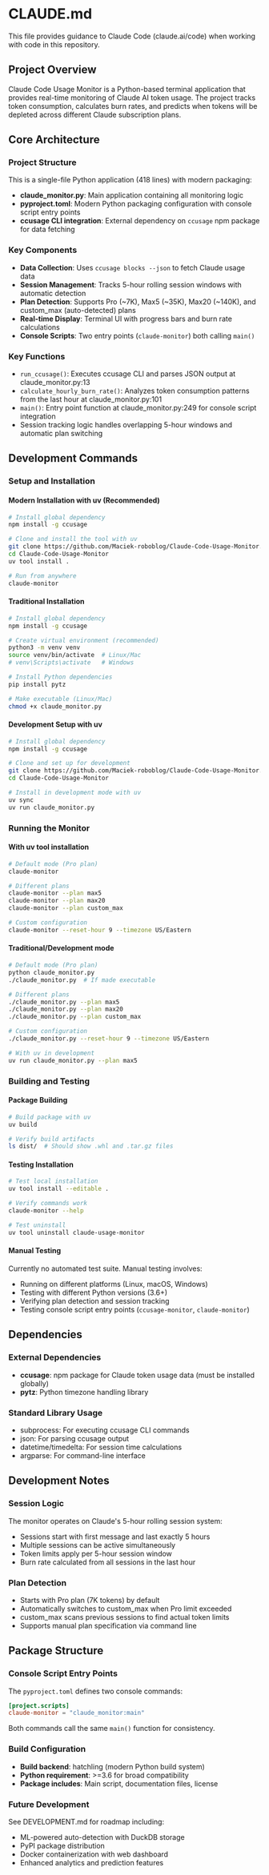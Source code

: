 # CLAUDE.md

This file provides guidance to Claude Code (claude.ai/code) when working with code in this repository.

## Project Overview

Claude Code Usage Monitor is a Python-based terminal application that provides real-time monitoring of Claude AI token usage. The project tracks token consumption, calculates burn rates, and predicts when tokens will be depleted across different Claude subscription plans.

## Core Architecture

### Project Structure
This is a single-file Python application (418 lines) with modern packaging:
- **claude_monitor.py**: Main application containing all monitoring logic
- **pyproject.toml**: Modern Python packaging configuration with console script entry points
- **ccusage CLI integration**: External dependency on `ccusage` npm package for data fetching

### Key Components
- **Data Collection**: Uses `ccusage blocks --json` to fetch Claude usage data
- **Session Management**: Tracks 5-hour rolling session windows with automatic detection
- **Plan Detection**: Supports Pro (~7K), Max5 (~35K), Max20 (~140K), and custom_max (auto-detected) plans
- **Real-time Display**: Terminal UI with progress bars and burn rate calculations
- **Console Scripts**: Two entry points (`claude-monitor`) both calling `main()`

### Key Functions
- `run_ccusage()`: Executes ccusage CLI and parses JSON output at claude_monitor.py:13
- `calculate_hourly_burn_rate()`: Analyzes token consumption patterns from the last hour at claude_monitor.py:101
- `main()`: Entry point function at claude_monitor.py:249 for console script integration
- Session tracking logic handles overlapping 5-hour windows and automatic plan switching

## Development Commands

### Setup and Installation

#### Modern Installation with uv (Recommended)
```bash
# Install global dependency
npm install -g ccusage

# Clone and install the tool with uv
git clone https://github.com/Maciek-roboblog/Claude-Code-Usage-Monitor.git
cd Claude-Code-Usage-Monitor
uv tool install .

# Run from anywhere
claude-monitor
```

#### Traditional Installation
```bash
# Install global dependency
npm install -g ccusage

# Create virtual environment (recommended)
python3 -m venv venv
source venv/bin/activate  # Linux/Mac
# venv\Scripts\activate   # Windows

# Install Python dependencies
pip install pytz

# Make executable (Linux/Mac)
chmod +x claude_monitor.py
```

#### Development Setup with uv
```bash
# Install global dependency
npm install -g ccusage

# Clone and set up for development
git clone https://github.com/Maciek-roboblog/Claude-Code-Usage-Monitor.git
cd Claude-Code-Usage-Monitor

# Install in development mode with uv
uv sync
uv run claude_monitor.py
```

### Running the Monitor

#### With uv tool installation
```bash
# Default mode (Pro plan)
claude-monitor

# Different plans
claude-monitor --plan max5
claude-monitor --plan max20
claude-monitor --plan custom_max

# Custom configuration
claude-monitor --reset-hour 9 --timezone US/Eastern
```

#### Traditional/Development mode
```bash
# Default mode (Pro plan)
python claude_monitor.py
./claude_monitor.py  # If made executable

# Different plans
./claude_monitor.py --plan max5
./claude_monitor.py --plan max20
./claude_monitor.py --plan custom_max

# Custom configuration
./claude_monitor.py --reset-hour 9 --timezone US/Eastern

# With uv in development
uv run claude_monitor.py --plan max5
```

### Building and Testing

#### Package Building
```bash
# Build package with uv
uv build

# Verify build artifacts
ls dist/  # Should show .whl and .tar.gz files
```

#### Testing Installation
```bash
# Test local installation
uv tool install --editable .

# Verify commands work
claude-monitor --help

# Test uninstall
uv tool uninstall claude-usage-monitor
```

#### Manual Testing
Currently no automated test suite. Manual testing involves:
- Running on different platforms (Linux, macOS, Windows)
- Testing with different Python versions (3.6+)
- Verifying plan detection and session tracking
- Testing console script entry points (`ccusage-monitor`, `claude-monitor`)

## Dependencies

### External Dependencies
- **ccusage**: npm package for Claude token usage data (must be installed globally)
- **pytz**: Python timezone handling library

### Standard Library Usage
- subprocess: For executing ccusage CLI commands
- json: For parsing ccusage output
- datetime/timedelta: For session time calculations
- argparse: For command-line interface

## Development Notes

### Session Logic
The monitor operates on Claude's 5-hour rolling session system:
- Sessions start with first message and last exactly 5 hours
- Multiple sessions can be active simultaneously
- Token limits apply per 5-hour session window
- Burn rate calculated from all sessions in the last hour

### Plan Detection
- Starts with Pro plan (7K tokens) by default
- Automatically switches to custom_max when Pro limit exceeded
- custom_max scans previous sessions to find actual token limits
- Supports manual plan specification via command line

## Package Structure

### Console Script Entry Points
The `pyproject.toml` defines two console commands:
```toml
[project.scripts]
claude-monitor = "claude_monitor:main"
```
Both commands call the same `main()` function for consistency.

### Build Configuration
- **Build backend**: hatchling (modern Python build system)
- **Python requirement**: >=3.6 for broad compatibility
- **Package includes**: Main script, documentation files, license

### Future Development
See DEVELOPMENT.md for roadmap including:
- ML-powered auto-detection with DuckDB storage
- PyPI package distribution
- Docker containerization with web dashboard
- Enhanced analytics and prediction features
